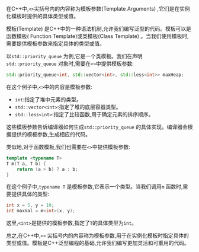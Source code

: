 在C++中,`<>`尖括号内的内容称为模板参数(Template Arguments)
,它们是在实例化模板时提供的具体类型或值。

模板(Template)
是C++中的一种语法机制,允许我们编写泛型的代码。模板可以是函数模板(
Function Template)或类模板(Class Template)
。当我们使用模板时,需要提供模板参数来指定具体的类型或值。

以`std::priority_queue`
为例,它是一个类模板。我们在声明`std::priority_queue`
对象时,需要在`<>`中提供模板参数:

```cpp
std::priority_queue<int, std::vector<int>, std::less<int>> maxHeap;
```

在这个例子中,`<>`中的内容是模板参数:

- `int`:指定了堆中元素的类型。
- `std::vector<int>`:指定了堆的底层容器类型。
- `std::less<int>`:指定了比较函数,用于确定元素的排序顺序。

这些模板参数告诉编译器如何生成`std::priority_queue`
的具体实现。编译器会根据提供的模板参数,生成相应的代码。

类似地,对于函数模板,我们也需要在`<>`中提供模板参数:

```cpp
template <typename T>
T m(T a, T b) {
    return (a > b) ? a : b;
}
```

在这个例子中,`typename T`
是模板参数,它表示一个类型。当我们调用`m`
函数时,需要提供具体的类型:

```cpp
int x = 5, y = 10;
int maxVal = m<int>(x, y);
```

这里,`<int>`是提供的模板参数,指定了`T`的具体类型为`int`。

总之,在C++中,`<>`
尖括号内的内容称为模板参数,用于在实例化模板时指定具体的类型或值。模板是C++泛型编程的基础,允许我们编写更加灵活和可重用的代码。